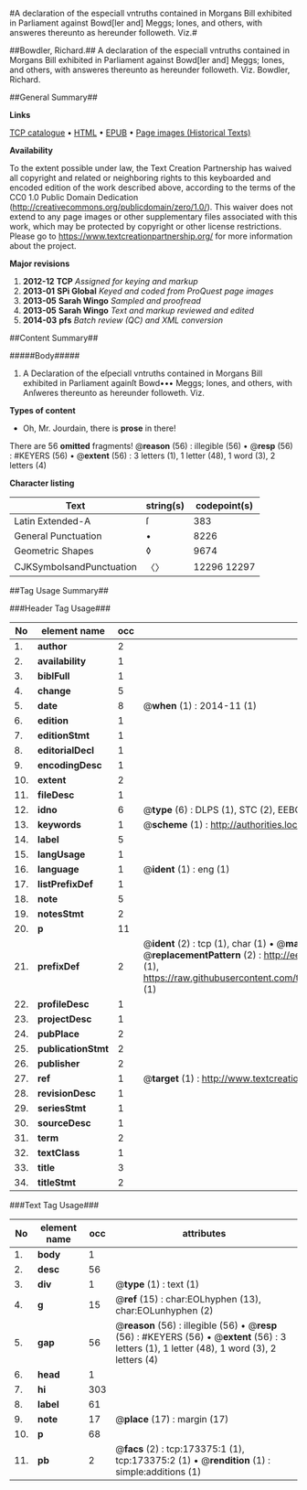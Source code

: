 #A declaration of the especiall vntruths contained in Morgans Bill exhibited in Parliament against Bowd[ler and] Meggs; Iones, and others, with answeres thereunto as hereunder followeth. Viz.#

##Bowdler, Richard.##
A declaration of the especiall vntruths contained in Morgans Bill exhibited in Parliament against Bowd[ler and] Meggs; Iones, and others, with answeres thereunto as hereunder followeth. Viz.
Bowdler, Richard.

##General Summary##

**Links**

[TCP catalogue](http://www.ota.ox.ac.uk/tcp/)  • 
[HTML](http://tei.it.ox.ac.uk/tcp/Texts-HTML/free/A73/A73539.html)  • 
[EPUB](http://tei.it.ox.ac.uk/tcp/Texts-EPUB/free/A73/A73539.epub) • 
[Page images (Historical Texts)](https://historicaltexts.jisc.ac.uk/eebo-99898461e)

**Availability**

To the extent possible under law, the Text Creation Partnership has waived all copyright and related or neighboring rights to this keyboarded and encoded edition of the work described above, according to the terms of the CC0 1.0 Public Domain Dedication (http://creativecommons.org/publicdomain/zero/1.0/). This waiver does not extend to any page images or other supplementary files associated with this work, which may be protected by copyright or other license restrictions. Please go to https://www.textcreationpartnership.org/ for more information about the project.

**Major revisions**

1. __2012-12__ __TCP__ *Assigned for keying and markup*
1. __2013-01__ __SPi Global__ *Keyed and coded from ProQuest page images*
1. __2013-05__ __Sarah Wingo__ *Sampled and proofread*
1. __2013-05__ __Sarah Wingo__ *Text and markup reviewed and edited*
1. __2014-03__ __pfs__ *Batch review (QC) and XML conversion*

##Content Summary##

#####Body#####

1. A Declaration of the eſpeciall vntruths contained in Morgans Bill exhibited in Parliament againſt Bowd••• Meggs; Iones, and others, with Anſweres thereunto as hereunder followeth. Viz.

**Types of content**

  * Oh, Mr. Jourdain, there is **prose** in there!

There are 56 **omitted** fragments! 
 @__reason__ (56) : illegible (56)  •  @__resp__ (56) : #KEYERS (56)  •  @__extent__ (56) : 3 letters (1), 1 letter (48), 1 word (3), 2 letters (4)

**Character listing**


|Text|string(s)|codepoint(s)|
|---|---|---|
|Latin Extended-A|ſ|383|
|General Punctuation|•|8226|
|Geometric Shapes|◊|9674|
|CJKSymbolsandPunctuation|〈〉|12296 12297|

##Tag Usage Summary##

###Header Tag Usage###

|No|element name|occ|attributes|
|---|---|---|---|
|1.|__author__|2||
|2.|__availability__|1||
|3.|__biblFull__|1||
|4.|__change__|5||
|5.|__date__|8| @__when__ (1) : 2014-11 (1)|
|6.|__edition__|1||
|7.|__editionStmt__|1||
|8.|__editorialDecl__|1||
|9.|__encodingDesc__|1||
|10.|__extent__|2||
|11.|__fileDesc__|1||
|12.|__idno__|6| @__type__ (6) : DLPS (1), STC (2), EEBO-CITATION (1), PROQUEST (1), VID (1)|
|13.|__keywords__|1| @__scheme__ (1) : http://authorities.loc.gov/ (1)|
|14.|__label__|5||
|15.|__langUsage__|1||
|16.|__language__|1| @__ident__ (1) : eng (1)|
|17.|__listPrefixDef__|1||
|18.|__note__|5||
|19.|__notesStmt__|2||
|20.|__p__|11||
|21.|__prefixDef__|2| @__ident__ (2) : tcp (1), char (1)  •  @__matchPattern__ (2) : ([0-9\-]+):([0-9IVX]+) (1), (.+) (1)  •  @__replacementPattern__ (2) : http://eebo.chadwyck.com/downloadtiff?vid=$1&page=$2 (1), https://raw.githubusercontent.com/textcreationpartnership/Texts/master/tcpchars.xml#$1 (1)|
|22.|__profileDesc__|1||
|23.|__projectDesc__|1||
|24.|__pubPlace__|2||
|25.|__publicationStmt__|2||
|26.|__publisher__|2||
|27.|__ref__|1| @__target__ (1) : http://www.textcreationpartnership.org/docs/. (1)|
|28.|__revisionDesc__|1||
|29.|__seriesStmt__|1||
|30.|__sourceDesc__|1||
|31.|__term__|2||
|32.|__textClass__|1||
|33.|__title__|3||
|34.|__titleStmt__|2||


###Text Tag Usage###

|No|element name|occ|attributes|
|---|---|---|---|
|1.|__body__|1||
|2.|__desc__|56||
|3.|__div__|1| @__type__ (1) : text (1)|
|4.|__g__|15| @__ref__ (15) : char:EOLhyphen (13), char:EOLunhyphen (2)|
|5.|__gap__|56| @__reason__ (56) : illegible (56)  •  @__resp__ (56) : #KEYERS (56)  •  @__extent__ (56) : 3 letters (1), 1 letter (48), 1 word (3), 2 letters (4)|
|6.|__head__|1||
|7.|__hi__|303||
|8.|__label__|61||
|9.|__note__|17| @__place__ (17) : margin (17)|
|10.|__p__|68||
|11.|__pb__|2| @__facs__ (2) : tcp:173375:1 (1), tcp:173375:2 (1)  •  @__rendition__ (1) : simple:additions (1)|
